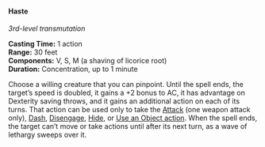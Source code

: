 #### Haste
<!-- markdownlint-disable link-image-reference-definitions -->
[_metadata_:spell_name]:- "Haste"
[_metadata_:spell_level]:- "3"
[_metadata_:spell_school]:- "transmutation"
[_metadata_:ritual]:- "false"
[_metadata_:casting_time_amount]:- "1"
[_metadata_:casting_time_unit]:- "action"
[_metadata_:range]:- "30 feet"
[_metadata_:target]:- "one willing creature you can pinpoint"
[_metadata_:components_verbal]:- "true"
[_metadata_:components_somatic]:- "true"
[_metadata_:components_material]:- "true"
[_metadata_:components_material_description]:- "a shaving of licorice root"
[_metadata_:duration]:- "1 minute"
[_metadata_:concentration]:- "true"
[_metadata_:compared_to_wotc_srd_5.1]:- "mechanics_same_wording_different"
[_metadata_:compared_to_a5e_srd]:- "mechanics_different_wording_different"
<!-- markdownlint-disable-next-line no-emphasis-as-heading -->
_3rd-level transmutation_

**Casting Time:** 1 action \
**Range:** 30 feet \
**Components:** V, S, M (a shaving of licorice root) \
**Duration:** Concentration, up to 1 minute

Choose a willing creature that you can pinpoint.
Until the spell ends, the target’s speed is doubled, it gains a +2 bonus to AC, it has advantage on Dexterity saving throws, and it gains an additional action on each of its turns.
That action can be used only to take the [Attack](#Combat_Actions_attack) (one weapon attack only), [Dash](#Combat_Actions_dash), [Disengage](#Combat_Actions_disengage), [Hide](#Combat_Actions_hide), or [Use an Object action](#Combat_Actions_use_an_object).
When the spell ends, the target can’t move or take actions until after its next turn, as a wave of lethargy sweeps over it.
